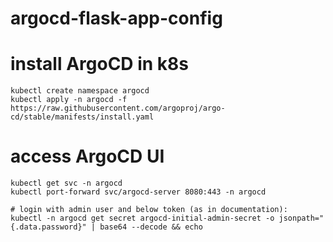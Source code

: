 # argocd-flask-app-config

# install ArgoCD in k8s
```
kubectl create namespace argocd
kubectl apply -n argocd -f https://raw.githubusercontent.com/argoproj/argo-cd/stable/manifests/install.yaml
```
# access ArgoCD UI
```
kubectl get svc -n argocd
kubectl port-forward svc/argocd-server 8080:443 -n argocd
```
```
# login with admin user and below token (as in documentation):
kubectl -n argocd get secret argocd-initial-admin-secret -o jsonpath="{.data.password}" | base64 --decode && echo
```